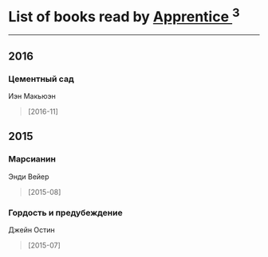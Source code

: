 # List of books read by [Apprentice ](http://vk.com/id52821952)<sup>3</sup>
---

## 2016

### Цементный сад
Иэн Макьюэн
> [2016-11] 



## 2015

### Марсианин
Энди Вейер
> [2015-08] 


### Гордость и предубеждение
Джейн Остин
> [2015-07] 



